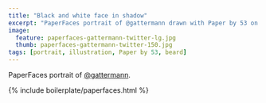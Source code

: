 ```yaml
---
title: "Black and white face in shadow"
excerpt: "PaperFaces portrait of @gattermann drawn with Paper by 53 on an iPad."
image: 
  feature: paperfaces-gattermann-twitter-lg.jpg
  thumb: paperfaces-gattermann-twitter-150.jpg
tags: [portrait, illustration, Paper by 53, beard]
---
```


PaperFaces portrait of [@gattermann](http://twitter.com/gattermann).

{% include boilerplate/paperfaces.html %}